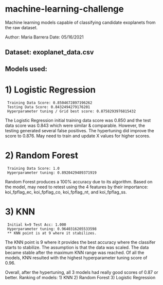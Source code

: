 # machine-learning-challenge
Machine learning models capable of classifying candidate exoplanets from the raw dataset.

Author: Maria Barrera
Date: 05/16/2021

## Dataset:  exoplanet_data.csv

## Models used:

# 1) Logistic Regression
     Training Data Score: 0.8504672897196262
     Testing Data Score: 0.8432494279176201
     Hyperparameter tuning / Grid best score: 0.8758293976815432

The Logistic Regression initial training data score was 0.850 and the test data score was 0.843 which were similar & comparable. However, the testing generated several false positives.  The hypertuning did improve the score to 0.876.  May need to train and update X values for higher scores.

# 2) Random Forest
     Training Data Score: 1.0
     Hyperparameter tuning: 0.8920429489371919

Random Forest produces a 100% accuracy due to its algorithm.  Based on the model, may need to retest using the 4 features by their importance: koi_fpflag_ec, koi_fpflag_co, koi_fpflag_nt, and koi_fpflag_ss.

# 3) KNN
     Initial k=9 Test Acc: 1.000
     Hyperparameter tuning: 0.9640316205533598
     ** KNN point is at 9 where it stabilizes. 

The KNN point is 9 where it provides the best accuracy where the classifer starts to stabilize.  The assumption is that the data was scaled.  The data became stable after the maximum KNN range was reached.  Of all the models, KNN resulted with the highest hyperparameter tuning score of 0.96. 

Overall, after the hypertuning, all 3 models had really good scores of 0.87 or better.
Ranking of models:
     1) KNN
     2) Random Forest
     3) Logistic Regression
     

